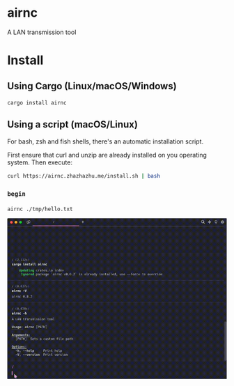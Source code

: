 # airnc

A LAN transmission tool

# Install

## Using Cargo (Linux/macOS/Windows)

```bash
cargo install airnc
```

## Using a script (macOS/Linux)

For bash, zsh and fish shells, there's an automatic installation script.

First ensure that curl and unzip are already installed on you operating system. Then execute:

```bash
curl https://airnc.zhazhazhu.me/install.sh | bash
```

### `begin`

```shell
airnc ./tmp/hello.txt
```

<div align="center">
  <img src="./docs/example.gif" alt="Blazing fast!">
</div>